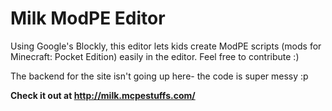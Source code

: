 # Milk ModPE Editor

Using Google's Blockly, this editor lets kids create ModPE scripts (mods for Minecraft: Pocket Edition) easily in the editor. Feel free to contribute :)

The backend for the site isn't going up here- the code is super messy :p

**Check it out at http://milk.mcpestuffs.com/**
